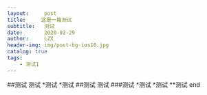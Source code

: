 ```yaml
---
layout:     post
title:     这是一篇测试
subtitle:   测试
date:       2020-02-29
author:     LZX
header-img: img/post-bg-ios10.jpg
catalog: true
tags:
    - 测试1
---
```



##测试
测试
*测试
*测试
##测试
测试
###测试
*测试
*测试
**测试
end